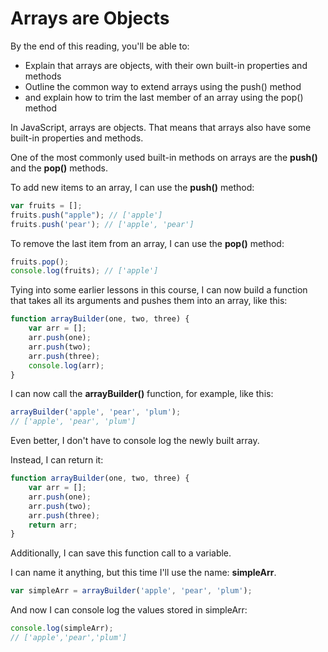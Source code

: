# Arrays are Objects
By the end of this reading, you'll be able to:

- Explain that arrays are objects, with their own built-in properties and methods
- Outline the common way to extend arrays using the push() method
- and explain how to trim the last member of an array using the pop() method

In JavaScript, arrays are objects. That means that arrays also have some built-in properties and methods.

One of the most commonly used built-in methods on arrays are the **push()** and the **pop()** methods.

To add new items to an array, I can use the **push()** method:
```javascript
var fruits = [];
fruits.push("apple"); // ['apple']
fruits.push('pear'); // ['apple', 'pear']
```

To remove the last item from an array, I can use the **pop()** method:
```javascript
fruits.pop();
console.log(fruits); // ['apple']
```

Tying into some earlier lessons in this course, I can now build a function that takes all its arguments and pushes them into an array, like this:
```javascript
function arrayBuilder(one, two, three) {
    var arr = [];
    arr.push(one);
    arr.push(two);
    arr.push(three);
    console.log(arr);
}
```

I can now call the **arrayBuilder()** function, for example, like this:
```javascript
arrayBuilder('apple', 'pear', 'plum'); 
// ['apple', 'pear', 'plum']
```

Even better, I don't have to console log the newly built array.

Instead, I can return it:
```js
function arrayBuilder(one, two, three) {
    var arr = [];
    arr.push(one);
    arr.push(two);
    arr.push(three);
    return arr;
}
```

Additionally, I can save this function call to a variable. 

I can name it anything, but this time I'll use the name: **simpleArr**.
```js
var simpleArr = arrayBuilder('apple', 'pear', 'plum');
```

And now I can console log the values stored in simpleArr:
```js
console.log(simpleArr); 
// ['apple','pear','plum']
```





